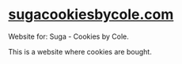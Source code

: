 # [sugacookiesbycole.com](https://sugacookiesbycole.com)
Website for: Suga - Cookies by Cole.

This is a website where cookies are bought.
